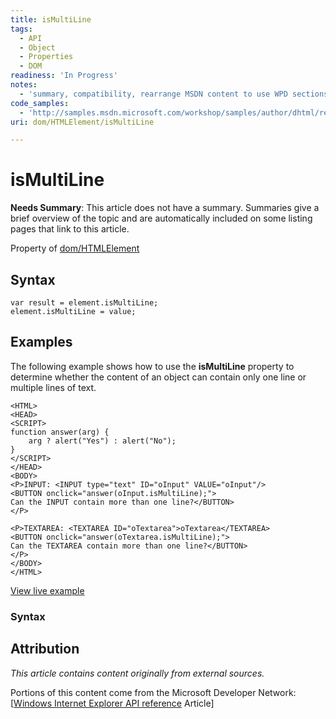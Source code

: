 ```yaml
---
title: isMultiLine
tags:
  - API
  - Object
  - Properties
  - DOM
readiness: 'In Progress'
notes:
  - 'summary, compatibility, rearrange MSDN content to use WPD sections'
code_samples:
  - 'http://samples.msdn.microsoft.com/workshop/samples/author/dhtml/refs/ismultilineEX1.htm'
uri: dom/HTMLElement/isMultiLine

---
```

# isMultiLine

**Needs Summary**: This article does not have a summary. Summaries give a brief overview of the topic and are automatically included on some listing pages that link to this article.

<span data-meta="applies_to" data-type="key">Property of <span data-type="value">[dom/HTMLElement](/dom/HTMLElement)</span></span>

## Syntax

``` {.js}
var result = element.isMultiLine;
element.isMultiLine = value;
```

## Examples

The following example shows how to use the **isMultiLine** property to determine whether the content of an object can contain only one line or multiple lines of text.

    <HTML>
    <HEAD>
    <SCRIPT>
    function answer(arg) {
        arg ? alert("Yes") : alert("No");
    }
    </SCRIPT>
    </HEAD>
    <BODY>
    <P>INPUT: <INPUT type="text" ID="oInput" VALUE="oInput"/>
    <BUTTON onclick="answer(oInput.isMultiLine);">
    Can the INPUT contain more than one line?</BUTTON>
    </P>

    <P>TEXTAREA: <TEXTAREA ID="oTextarea">oTextarea</TEXTAREA>
    <BUTTON onclick="answer(oTextarea.isMultiLine);">
    Can the TEXTAREA contain more than one line?</BUTTON>
    </P>
    </BODY>
    </HTML>

[View live example](http://samples.msdn.microsoft.com/workshop/samples/author/dhtml/refs/ismultilineEX1.htm)

### Syntax

## Attribution

*This article contains content originally from external sources.*

Portions of this content come from the Microsoft Developer Network: [[Windows Internet Explorer API reference](http://msdn.microsoft.com/en-us/library/ie/hh828809%28v=vs.85%29.aspx) Article]

